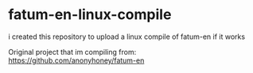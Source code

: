 # fatum-en-linux-compile
i created this repository to upload a linux compile of fatum-en if it works

Original project that im compiling from: https://github.com/anonyhoney/fatum-en
